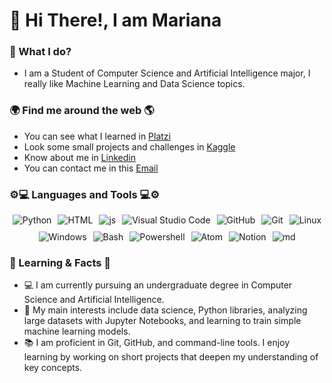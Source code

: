 # 👋 Hi There!, I am Mariana


### 🚀 What I do?
- I am a Student of Computer Science and Artificial Intelligence major,  I really like Machine Learning and Data Science topics.


### 🌍 Find me around the web 🌎
- You can see what I learned in [Platzi](https://platzi.com/p/mariana-ruge/ "Platzi")
- Look some small projects and challenges in [Kaggle](https://www.kaggle.com/marianarugevargas "Kaggle")
- Know about me in [Linkedin](https://www.linkedin.com/in/mariana-ruge-vargas-169259309/ "Linkedin")
- You can contact me in this [Email](mailto:marianauyt@gmail.com)



### ⚙️💻 Languages and Tools 💻⚙️
<div style="display: flex; justify-content: center; flex-wrap: wrap; gap: 10px;">
    <img src="https://skillicons.dev/icons?i=python" alt="Python" />
    <img src="https://skillicons.dev/icons?i=html" alt="HTML" />
	<img src="https://skillicons.dev/icons?i=js" alt="js" />
    <img src="https://skillicons.dev/icons?i=vscode" alt="Visual Studio Code" />
    <img src="https://skillicons.dev/icons?i=github" alt="GitHub" />
    <img src="https://skillicons.dev/icons?i=git" alt="Git" />
    <img src="https://skillicons.dev/icons?i=linux" alt="Linux" />
    <img src="https://skillicons.dev/icons?i=windows" alt="Windows" />
    <img src="https://skillicons.dev/icons?i=bash" alt="Bash" />
    <img src="https://skillicons.dev/icons?i=powershell" alt="Powershell" />
    <img src="https://skillicons.dev/icons?i=atom" alt="Atom" />
    <img src="https://skillicons.dev/icons?i=notion" alt="Notion" />
	<img src="https://skillicons.dev/icons?i=md" alt="md" />
</div>






### 💫 Learning & Facts 💫
- 💻 I am currently pursuing an undergraduate degree in Computer Science and Artificial Intelligence.
-  🔭 My main interests include data science, Python libraries, analyzing large datasets with Jupyter Notebooks, and learning to train simple machine learning models. 
- 📚 I am proficient in Git, GitHub, and command-line tools. I enjoy learning by working on short projects that deepen my understanding of key concepts.

